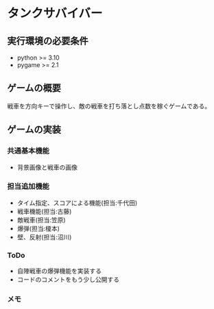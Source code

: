 # タンクサバイバー

## 実行環境の必要条件
* python >= 3.10
* pygame >= 2.1

## ゲームの概要
戦車を方向キーで操作し、敵の戦車を打ち落とし点数を稼ぐゲームである。

## ゲームの実装
### 共通基本機能
* 背景画像と戦車の画像
### 担当追加機能
* タイム指定、スコアによる機能(担当:千代田)
* 戦車機能(担当:古藤)
* 敵戦車(担当:笠原)
* 爆弾(担当:榎本)
* 壁、反射(担当:沼川)
### ToDo
- 自陣戦車の爆弾機能を実装する
- コードのコメントをもう少し公開する


### メモ
